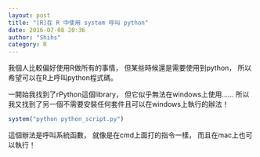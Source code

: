 ```yaml
---
layout: post
title: "[R]在 R 中使用 system 呼叫 python"
date: 2016-07-08 20:36
author: "Shihs"
category: R
---
```


我個人比較偏好使用R做所有的事情，
但某些時候還是需要使用到python，
所以希望可以在R上呼叫python程式碼。

一開始我找到了rPython這個library，
但它似乎無法在windows上使用......
所以我又找到了另一個不需要安裝任何套件且可以在windows上執行的辦法！


```R
system("python python_script.py")
```

這個辦法是呼叫系統函數，
就像是在cmd上面打的指令一樣，
而且在mac上也可以執行！

